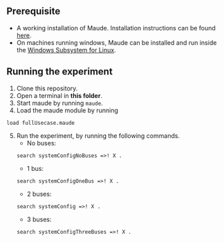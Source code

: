 ## Prerequisite
- A working installation of Maude. Installation instructions can be found [here](https://maude.cs.illinois.edu/w/index.php/Maude_download_and_installation).
- On machines running windows, Maude can be installed and run inside the [Windows Subsystem for Linux](https://docs.microsoft.com/en-us/windows/wsl/install).

## Running the experiment
1. Clone this repository.
2. Open a terminal in **this folder**.
3. Start maude by running `maude`.
4. Load the maude module by running
``` 
load fullUsecase.maude
```
5. Run the experiment, by running the following commands.
    - No buses: 
    ``` 
    search systemConfigNoBuses =>! X .
    ```
    - 1 bus:
    ```
    search systemConfigOneBus =>! X .
    ```
    - 2 buses:
    ```
    search systemConfig =>! X .
    ```
    - 3 buses:
    ```
    search systemConfigThreeBuses =>! X .
    ```
